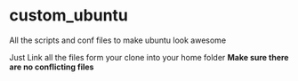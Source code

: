 # custom_ubuntu
All the scripts and conf files to make ubuntu look awesome 

Just Link all the files form your clone into your home folder 
**Make sure there are no conflicting files**

